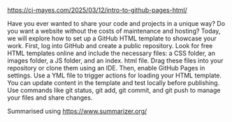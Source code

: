 https://cj-mayes.com/2025/03/12/intro-to-github-pages-html/

Have you ever wanted to share your code and projects in a unique way? Do you want a website without the costs of maintenance and hosting? Today, we will explore how to set up a GitHub HTML template to showcase your work. 
First, log into GitHub and create a public repository. Look for free HTML templates online and include the necessary files: a CSS folder, an images folder, a JS folder, and an index. html file. Drag these files into your repository or clone them using an IDE. 
Then, enable GitHub Pages in settings. Use a YML file to trigger actions for loading your HTML template. You can update content in the template and test locally before publishing. Use commands like git status, git add, git commit, and git push to manage your files and share changes.

Summarised using https://www.summarizer.org/
